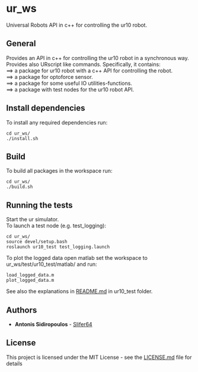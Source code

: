 # ur_ws
Universal Robots API in c++ for controlling the ur10 robot.

## General
Provides an API in c++ for controlling the ur10 robot in a synchronous way. Provides also
URscript like commands. Specifically, it contains:<br/>
==> a package for ur10 robot with a c++ API for controlling the robot.<br/>
==> a package for optoforce sensor.<br/>
==> a package for some useful IO utilities-functions.<br/>
==> a package with test nodes for the ur10 robot API.<br/>

## Install dependencies
To install any required dependencies run:
```
cd ur_ws/
./install.sh
```

## Build
To build all packages in the workspace run:
```
cd ur_ws/
./build.sh
```

## Running the tests
Start the ur simulator.<br/>
To launch a test node (e.g. test_logging):
```
cd ur_ws/
source devel/setup.bash
roslaunch ur10_test test_logging.launch
```
To plot the logged data open matlab set the workspace to ur_ws/test/ur10_test/matlab/ and run:
```
load_logged_data.m
plot_logged_data.m
```
See also the explanations in [README.md](src/test/ur10_test/README.md) in ur10_test folder.

## Authors

* **Antonis Sidiropoulos** - [Slifer64](https://github.com/Slifer64)

## License

This project is licensed under the MIT License - see the [LICENSE.md](LICENSE.md) file for details
